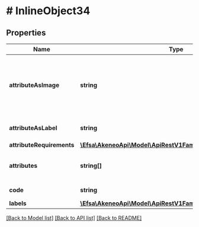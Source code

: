# # InlineObject34

## Properties

Name | Type | Description | Notes
------------ | ------------- | ------------- | -------------
**attributeAsImage** | **string** | Attribute code used as the main picture in the user interface (only since v2.0) | [optional] [default to 'null']
**attributeAsLabel** | **string** | Attribute code used as label |
**attributeRequirements** | [**\Efsa\AkeneoApi\Model\ApiRestV1FamiliesAttributeRequirements**](ApiRestV1FamiliesAttributeRequirements.md) |  | [optional]
**attributes** | **string[]** | Attributes codes that compose the family | [optional]
**code** | **string** | Family code |
**labels** | [**\Efsa\AkeneoApi\Model\ApiRestV1FamiliesLabels**](ApiRestV1FamiliesLabels.md) |  | [optional]

[[Back to Model list]](../../README.md#models) [[Back to API list]](../../README.md#endpoints) [[Back to README]](../../README.md)
